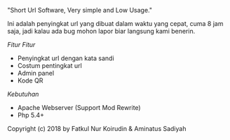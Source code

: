 "Short Url Software, Very simple and Low Usage." 

Ini adalah penyingkat url yang dibuat dalam waktu yang cepat, cuma 8 jam saja, jadi kalau ada bug mohon lapor biar langsung kami benerin.

*Fitur Fitur*
- Penyingkat url dengan kata sandi
- Costum pentingkat url
- Admin panel
- Kode QR

*Kebutuhan*
- Apache Webserver (Support Mod Rewrite)
- Php 5.4+

Copyright (c) 2018 by Fatkul Nur Koirudin & Aminatus Sadiyah
